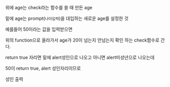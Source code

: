 위에 age는 check라는 함수를 쓸 때 만든 age

 

밑에 age는  prompt(`나이입력`)을 대입하는 새로운 age를 설정한 것 

 

예를들어 50이라는 값을 입력받으면 

위의 function으로 올라가서 age가 20이 넘는지 안넘는지 확인 하는 check함수로 간다.

return true 자리면 밑에 alert성인으로 나오고 아니면 alert미성년으로 나오는데

50이 return true, alert 성인자리이므로 

성인 출력 

 